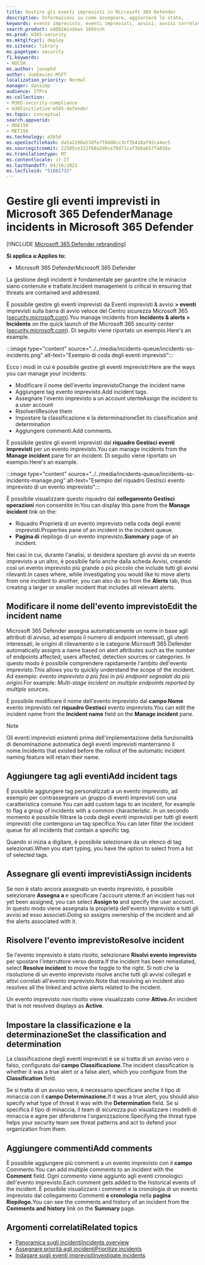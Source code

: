 ```yaml
---
title: Gestire gli eventi imprevisti in Microsoft 365 Defender
description: Informazioni su come assegnare, aggiornare lo stato,
keywords: evento imprevisto, eventi imprevisti, avvisi, avvisi correlati, assegnare, aggiornare, stato, gestire, classificazione, microsoft, 365, M365
search.product: eADQiWindows 10XVcnh
ms.prod: m365-security
ms.mktglfcycl: deploy
ms.sitesec: library
ms.pagetype: security
f1.keywords:
- NOCSH
ms.author: josephd
author: JoeDavies-MSFT
localization_priority: Normal
manager: dansimp
audience: ITPro
ms.collection:
- M365-security-compliance
- m365initiative-m365-defender
ms.topic: conceptual
search.appverid:
- MOE150
- MET150
ms.technology: m365d
ms.openlocfilehash: da5a2190a53dfe7f8dd0cc3cf7b410af92ca4ec5
ms.sourcegitcommit: 22505ce322f68a2d0ce70d71caf3b0a657fa838a
ms.translationtype: MT
ms.contentlocale: it-IT
ms.lasthandoff: 04/16/2021
ms.locfileid: "51861732"
---
```

# <a name="manage-incidents-in-microsoft-365-defender"></a><span data-ttu-id="badcd-104">Gestire gli eventi imprevisti in Microsoft 365 Defender</span><span class="sxs-lookup"><span data-stu-id="badcd-104">Manage incidents in Microsoft 365 Defender</span></span>

[!INCLUDE [Microsoft 365 Defender rebranding](../includes/microsoft-defender.md)]


<span data-ttu-id="badcd-105">**Si applica a:**</span><span class="sxs-lookup"><span data-stu-id="badcd-105">**Applies to:**</span></span>
- <span data-ttu-id="badcd-106">Microsoft 365 Defender</span><span class="sxs-lookup"><span data-stu-id="badcd-106">Microsoft 365 Defender</span></span>

<span data-ttu-id="badcd-107">La gestione degli incidenti è fondamentale per garantire che le minacce siano contenute e trattate.</span><span class="sxs-lookup"><span data-stu-id="badcd-107">Incident management is critical in ensuring that threats are contained and addressed.</span></span>

<span data-ttu-id="badcd-108">È possibile gestire gli eventi imprevisti da Eventi imprevisti & avvisi **> eventi** imprevisti sulla barra di avvio veloce del Centro sicurezza Microsoft 365 ([security.microsoft.com](https://security.microsoft.com)).</span><span class="sxs-lookup"><span data-stu-id="badcd-108">You manage incidents from **Incidents & alerts > Incidents** on the quick launch of the Microsoft 365 security center ([security.microsoft.com](https://security.microsoft.com)).</span></span> <span data-ttu-id="badcd-109">Di seguito viene riportato un esempio.</span><span class="sxs-lookup"><span data-stu-id="badcd-109">Here's an example.</span></span>

:::image type="content" source="../../media/incidents-queue/incidents-ss-incidents.png" alt-text="Esempio di coda degli eventi imprevisti":::

<span data-ttu-id="badcd-111">Ecco i modi in cui è possibile gestire gli eventi imprevisti:</span><span class="sxs-lookup"><span data-stu-id="badcd-111">Here are the ways you can manage your incidents:</span></span>

- <span data-ttu-id="badcd-112">Modificare il nome dell'evento imprevisto</span><span class="sxs-lookup"><span data-stu-id="badcd-112">Change the incident name</span></span>
- <span data-ttu-id="badcd-113">Aggiungere tag evento imprevisto.</span><span class="sxs-lookup"><span data-stu-id="badcd-113">Add incident tags.</span></span>
- <span data-ttu-id="badcd-114">Assegnare l'evento imprevisto a un account utente</span><span class="sxs-lookup"><span data-stu-id="badcd-114">Assign the incident to a user account</span></span>
- <span data-ttu-id="badcd-115">Risolverli</span><span class="sxs-lookup"><span data-stu-id="badcd-115">Resolve them</span></span> 
- <span data-ttu-id="badcd-116">Impostare la classificazione e la determinazione</span><span class="sxs-lookup"><span data-stu-id="badcd-116">Set its classification and determination</span></span>
- <span data-ttu-id="badcd-117">Aggiungere commenti.</span><span class="sxs-lookup"><span data-stu-id="badcd-117">Add comments.</span></span>

<span data-ttu-id="badcd-118">È possibile gestire gli eventi imprevisti dal **riquadro Gestisci eventi imprevisti** per un evento imprevisto.</span><span class="sxs-lookup"><span data-stu-id="badcd-118">You can manage incidents from the **Manage incident** pane for an incident.</span></span> <span data-ttu-id="badcd-119">Di seguito viene riportato un esempio.</span><span class="sxs-lookup"><span data-stu-id="badcd-119">Here's an example.</span></span>

:::image type="content" source="../../media/incidents-queue/incidents-ss-incidents-manage.png" alt-text="Esempio del riquadro Gestisci evento imprevisto di un evento imprevisto":::

<span data-ttu-id="badcd-121">È possibile visualizzare questo riquadro dal **collegamento Gestisci operazioni** non consentite in:</span><span class="sxs-lookup"><span data-stu-id="badcd-121">You can display this pane from the **Manage incident** link on the:</span></span>

- <span data-ttu-id="badcd-122">Riquadro Proprietà di un evento imprevisto nella coda degli eventi imprevisti.</span><span class="sxs-lookup"><span data-stu-id="badcd-122">Properties pane of an incident in the incident queue.</span></span>
- <span data-ttu-id="badcd-123">**Pagina di** riepilogo di un evento imprevisto.</span><span class="sxs-lookup"><span data-stu-id="badcd-123">**Summary** page of an incident.</span></span>

<span data-ttu-id="badcd-124">Nei casi in cui, durante l'analisi, si desidera spostare gli avvisi  da un evento imprevisto a un altro, è possibile farlo anche dalla scheda Avvisi, creando così un evento imprevisto più grande o più piccolo che include tutti gli avvisi rilevanti.</span><span class="sxs-lookup"><span data-stu-id="badcd-124">In cases where, while investigating you would like to move alerts from one incident to another, you can also do so from the **Alerts** tab, thus creating a larger or smaller incident that includes all relevant alerts.</span></span>

## <a name="edit-the-incident-name"></a><span data-ttu-id="badcd-125">Modificare il nome dell'evento imprevisto</span><span class="sxs-lookup"><span data-stu-id="badcd-125">Edit the incident name</span></span>

<span data-ttu-id="badcd-126">Microsoft 365 Defender assegna automaticamente un nome in base agli attributi di avviso, ad esempio il numero di endpoint interessati, gli utenti interessati, le origini di rilevamento o le categorie.</span><span class="sxs-lookup"><span data-stu-id="badcd-126">Microsoft 365 Defender automatically assigns a name based on alert attributes such as the number of endpoints affected, users affected, detection sources or categories.</span></span> <span data-ttu-id="badcd-127">In questo modo è possibile comprendere rapidamente l'ambito dell'evento imprevisto.</span><span class="sxs-lookup"><span data-stu-id="badcd-127">This allows you to quickly understand the scope of the incident.</span></span> <span data-ttu-id="badcd-128">Ad esempio: *evento imprevisto a più fasi in più endpoint segnalati da più origini.*</span><span class="sxs-lookup"><span data-stu-id="badcd-128">For example: *Multi-stage incident on multiple endpoints reported by multiple sources.*</span></span>

<span data-ttu-id="badcd-129">È possibile modificare il nome dell'evento imprevisto dal **campo Nome** evento imprevisto nel **riquadro Gestisci** evento imprevisto.</span><span class="sxs-lookup"><span data-stu-id="badcd-129">You can edit the incident name from the **Incident name** field on the **Manage incident** pane.</span></span>

> [!NOTE]
> <span data-ttu-id="badcd-130">Gli eventi imprevisti esistenti prima dell'implementazione della funzionalità di denominazione automatica degli eventi imprevisti manterranno il nome.</span><span class="sxs-lookup"><span data-stu-id="badcd-130">Incidents that existed before the rollout of the automatic incident naming feature will retain their name.</span></span>

## <a name="add-incident-tags"></a><span data-ttu-id="badcd-131">Aggiungere tag agli eventi</span><span class="sxs-lookup"><span data-stu-id="badcd-131">Add incident tags</span></span>

<span data-ttu-id="badcd-132">È possibile aggiungere tag personalizzati a un evento imprevisto, ad esempio per contrassegnare un gruppo di eventi imprevisti con una caratteristica comune.</span><span class="sxs-lookup"><span data-stu-id="badcd-132">You can add custom tags to an incident, for example to flag a group of incidents with a common characteristic.</span></span> <span data-ttu-id="badcd-133">In un secondo momento è possibile filtrare la coda degli eventi imprevisti per tutti gli eventi imprevisti che contengono un tag specifico.</span><span class="sxs-lookup"><span data-stu-id="badcd-133">You can later filter the incident queue for all incidents that contain a specific tag.</span></span>

<span data-ttu-id="badcd-134">Quando si inizia a digitare, è possibile selezionare da un elenco di tag selezionati.</span><span class="sxs-lookup"><span data-stu-id="badcd-134">When you start typing, you have the option to select from a list of selected tags.</span></span>

## <a name="assign-incidents"></a><span data-ttu-id="badcd-135">Assegnare gli eventi imprevisti</span><span class="sxs-lookup"><span data-stu-id="badcd-135">Assign incidents</span></span>

<span data-ttu-id="badcd-136">Se non è stato ancora assegnato un evento imprevisto, è possibile selezionare **Assegna a** e specificare l'account utente.</span><span class="sxs-lookup"><span data-stu-id="badcd-136">If an incident has not yet been assigned, you can select **Assign to** and specify the user account.</span></span> <span data-ttu-id="badcd-137">In questo modo viene assegnata la proprietà dell'evento imprevisto e tutti gli avvisi ad esso associati.</span><span class="sxs-lookup"><span data-stu-id="badcd-137">Doing so assigns ownership of the incident and all the alerts associated with it.</span></span>

## <a name="resolve-incident"></a><span data-ttu-id="badcd-138">Risolvere l'evento imprevisto</span><span class="sxs-lookup"><span data-stu-id="badcd-138">Resolve incident</span></span>

<span data-ttu-id="badcd-139">Se l'evento imprevisto è stato risolto, selezionare **Risolvi evento imprevisto** per spostare l'interruttore verso destra.</span><span class="sxs-lookup"><span data-stu-id="badcd-139">If the incident has been remediated, select **Resolve incident** to move the toggle to the right.</span></span> <span data-ttu-id="badcd-140">Si noti che la risoluzione di un evento imprevisto risolve anche tutti gli avvisi collegati e attivi correlati all'evento imprevisto.</span><span class="sxs-lookup"><span data-stu-id="badcd-140">Note that resolving an incident also resolves all the linked and active alerts related to the incident.</span></span>

<span data-ttu-id="badcd-141">Un evento imprevisto non risolto viene visualizzato come **Attivo.**</span><span class="sxs-lookup"><span data-stu-id="badcd-141">An incident that is not resolved displays as **Active**.</span></span>

## <a name="set-the-classification-and-determination"></a><span data-ttu-id="badcd-142">Impostare la classificazione e la determinazione</span><span class="sxs-lookup"><span data-stu-id="badcd-142">Set the classification and determination</span></span>

<span data-ttu-id="badcd-143">La classificazione degli eventi imprevisti è se si tratta di un avviso vero o falso, configurato dal **campo Classificazione.**</span><span class="sxs-lookup"><span data-stu-id="badcd-143">The incident classification is whether it was a true alert or a false alert, which you configure from the **Classification** field.</span></span> 

<span data-ttu-id="badcd-144">Se si tratta di un avviso vero, è necessario specificare anche il tipo di minaccia con il **campo Determinazione.**</span><span class="sxs-lookup"><span data-stu-id="badcd-144">If it was a true alert, you should also specify what type of threat it was with the **Determination** field.</span></span> <span data-ttu-id="badcd-145">Se si specifica il tipo di minaccia, il team di sicurezza può visualizzare i modelli di minaccia e agire per difenderne l'organizzazione.</span><span class="sxs-lookup"><span data-stu-id="badcd-145">Specifying the threat type helps your security team see threat patterns and act to defend your organization from them.</span></span> 

## <a name="add-comments"></a><span data-ttu-id="badcd-146">Aggiungere commenti</span><span class="sxs-lookup"><span data-stu-id="badcd-146">Add comments</span></span>

<span data-ttu-id="badcd-147">È possibile aggiungere più commenti a un evento imprevisto con il **campo** Commento.</span><span class="sxs-lookup"><span data-stu-id="badcd-147">You can add multiple comments to an incident with the **Comment** field.</span></span> <span data-ttu-id="badcd-148">Ogni commento viene aggiunto agli eventi cronologici dell'evento imprevisto.</span><span class="sxs-lookup"><span data-stu-id="badcd-148">Each comment gets added to the historical events of the incident.</span></span> <span data-ttu-id="badcd-149">È possibile visualizzare i commenti e la cronologia di un evento imprevisto dal collegamento Commenti **e cronologia** nella **pagina Riepilogo.**</span><span class="sxs-lookup"><span data-stu-id="badcd-149">You can see the comments and history of an incident from the **Comments and history** link on the **Summary** page.</span></span>

## <a name="related-topics"></a><span data-ttu-id="badcd-150">Argomenti correlati</span><span class="sxs-lookup"><span data-stu-id="badcd-150">Related topics</span></span>

- [<span data-ttu-id="badcd-151">Panoramica sugli incidenti</span><span class="sxs-lookup"><span data-stu-id="badcd-151">Incidents overview</span></span>](incidents-overview.md)
- [<span data-ttu-id="badcd-152">Assegnare priorità agli incidenti</span><span class="sxs-lookup"><span data-stu-id="badcd-152">Prioritize incidents</span></span>](incident-queue.md)
- [<span data-ttu-id="badcd-153">Indagare sugli eventi imprevisti</span><span class="sxs-lookup"><span data-stu-id="badcd-153">Investigate incidents</span></span>](investigate-incidents.md)
